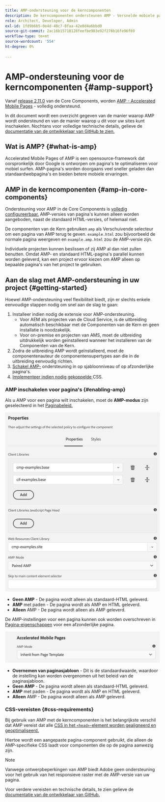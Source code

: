```yaml
---
title: AMP-ondersteuning voor de kerncomponenten
description: De kerncomponenten ondersteunen AMP - Versnelde mobiele pagina's
role: Architect, Developer, Admin
exl-id: 1fd9b6b5-0e4d-48c7-8faa-42e0d4a6bbd0
source-git-commit: 2ac16b15718128feefbe903e92f276b16fe96f69
workflow-type: tm+mt
source-wordcount: '554'
ht-degree: 0%

---
```


# AMP-ondersteuning voor de kerncomponenten {#amp-support}

Vanaf [release 2.11.0](/help/versions.md) van de Core Components, worden [AMP - Accelerated Mobile Pages](https://developers.google.com/amp) - volledig ondersteund.

In dit document wordt een overzicht gegeven van de manier waarop AMP wordt ondersteund en van de manier waarop u dit voor uw sites kunt inschakelen. Nochtans voor volledige technische details, gelieve de [documentatie van de ontwikkelaar van GitHub te zien.](https://github.com/adobe/aem-core-wcm-components/tree/master/extensions/amp)

## Wat is AMP? {#what-is-amp}

Accelerated Mobile Pages of AMP is een opensource-framework dat oorspronkelijk door Google is ontworpen om pagina&#39;s te optimaliseren voor mobiel surfen. AMP-pagina&#39;s worden doorgaans veel sneller geladen dan standaardwebpagina&#39;s en bieden betere mobiele ervaringen.

## AMP in de kerncomponenten {#amp-in-core-components}

Ondersteuning voor AMP in de Core Components is [volledig configureerbaar.](#enabling-amp) AMP-versies van pagina&#39;s kunnen alleen worden aangeboden, naast de standaard HTML-versies, of helemaal niet.

De componenten van de Kern gebruiken `amp` als Verschuivende selecteur om een pagina van AMP terug te geven. `example.html` zou bijvoorbeeld de normale pagina weergeven en `example.amp.html` zou de AMP-versie zijn.

Individuele projecten kunnen beslissen of zij AMP al dan niet zullen benutten. Omdat AMP- en standaard HTML-pagina&#39;s parallel kunnen worden geleverd, kan een project ervoor kiezen om AMP alleen op bepaalde pagina&#39;s van het project te gebruiken.

## Aan de slag met AMP-ondersteuning in uw project {#getting-started}

Hoewel AMP-ondersteuning veel flexibiliteit biedt, zijn er slechts enkele eenvoudige stappen nodig om snel aan de slag te gaan:

1. Installeer indien nodig de extensie voor AMP-ondersteuning.
   * Voor AEM als projecten van de Cloud Service, is de uitbreiding automatisch beschikbaar met de Componenten van de Kern en geen installatie is noodzakelijk.
   * Voor on-premise en projecten van AMS, moet de uitbreiding uitdrukkelijk worden geïnstalleerd wanneer het installeren van de Componenten van de Kern.
1. Zodra de uitbreiding AMP wordt geïnstalleerd, moet de componentenauteur de componentensupertypes aan die in de uitbreiding eenvoudig richten.
1. [Schakel AMP-](#enabling-amp) ondersteuning in op sjabloonniveau of op afzonderlijke pagina&#39;s.
1. [Implementeer indien nodig gekoppelde ](#css-requirements) CSS.

### AMP inschakelen voor pagina&#39;s {#enabling-amp}

Als u AMP voor een pagina wilt inschakelen, moet de **AMP-modus** zijn geselecteerd in het [Paginabeleid.](https://experienceleague.adobe.com/docs/experience-manager-cloud-service/sites/authoring/features/templates.html#editing-a-template-page-policy-template-author-developer)

![Opties voor AMP-paginabeleid](/help/assets/amp-policy.png)

* **Geen AMP**  - De pagina wordt alleen als standaard-HTML geleverd.
* **AMP**  met paden - De pagina wordt als AMP en HTML geleverd.
* **Alleen**  AMP - De pagina wordt alleen als AMP geleverd.

De AMP-instellingen voor een pagina kunnen ook worden overschreven in [Pagina-eigenschappen](https://experienceleague.adobe.com/docs/experience-manager-cloud-service/sites/authoring/fundamentals/page-properties.html) voor een afzonderlijke pagina.

![Eigenschappen van AMP-pagina](/help/assets/amp-page-properties.png)

* **Overnemen van paginasjabloon**  - Dit is de standaardwaarde, waardoor de instelling kan worden overgenomen uit het beleid van de paginasjabloon.
* **Geen AMP**  - De pagina wordt alleen als standaard-HTML geleverd.
* **AMP**  met paden - De pagina wordt als AMP en HTML geleverd.
* **Alleen**  AMP - De pagina wordt alleen als AMP geleverd.

### CSS-vereisten {#css-requirements}

Bij gebruik van AMP met de kerncomponenten is het belangrijkste verschil dat AMP vereist dat alle [CSS in het `<head>`-element worden gealigneerd en geoptimaliseerd.](including-clientlibs.md#inlining)

Hiertoe wordt een aangepaste pagina-component gebruikt, die alleen de AMP-specifieke CSS laadt voor componenten die op de pagina aanwezig zijn.

>[!NOTE]
>
>Vanwege ontwerpbeperkingen van AMP biedt Adobe geen ondersteuning voor het gebruik van het responsieve raster met de AMP-versie van uw pagina.

Voor verdere vereisten en technische details, te zien gelieve de [documentatie van de ontwikkelaar van GitHub.](https://github.com/adobe/aem-core-wcm-components/tree/master/extensions/amp)
